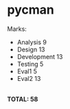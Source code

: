 # pycman

Marks:<br>
<ul>
  <li> Analysis     9
  <li> Design       13
  <li> Development  13
  <li> Testing      5
  <li> Eval1        5
  <li> Eval2        13
</ul><br>
<b>TOTAL: 58 </b>
